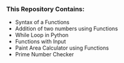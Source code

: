 ### This Repository Contains:
- Syntax of a Functions
- Addition of two numbers using Functions
- While Loop in Python
- Functions with Input
- Paint Area Calculator using Functions
- Prime Number Checker
